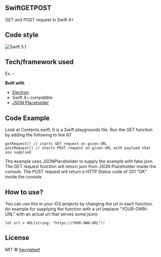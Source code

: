 ## SwiftGETPOST
 GET and POST request in Swift 4+



## Code style
 
 </a>
        <img src="http://img.shields.io/badge/swift-5.1-brightgreen.svg" alt="Swift 5.1">
    </a>

## Tech/framework used
Ex. -

<b>Built with</b>
- [Electron](https://electron.atom.io)
- Swift 4+ compatible
- [JSON Placeholder](https://jsonplaceholder.typicode.com/) 

## Code Example
Look at Contents.swift. It is a Swift playgrounds file. Run the GET function by adding the following to line 67
```
getRequest() // starts GET request on given URL
postRequest() // starts POST request on given URL with payload that you supplied
```
The example uses JSONPlaceholder to supply the example with fake json. The GET request function will return json from JSON Placeholder inside the console. The POST request will return a HTTP Status code of 201 "OK" inside the console.

## How to use?
You can use this in your iOS projects by changing the url in each function. An example for supplying the function with a url (replace "YOUR-OWN-URL" with an actual url that serves some json):
```
let url = URL(string: "https://YOUR-OWN-URL")!
```

## License

MIT © [heyylateef]()
